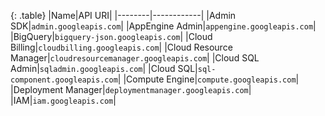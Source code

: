 {: .table}
|Name|API URI|
|--------|------------|
|Admin SDK|`admin.googleapis.com`|
|AppEngine Admin|`appengine.googleapis.com`|
|BigQuery|`bigquery-json.googleapis.com`|
|Cloud Billing|`cloudbilling.googleapis.com`|
|Cloud Resource Manager|`cloudresourcemanager.googleapis.com`|
|Cloud SQL Admin|`sqladmin.googleapis.com`|
|Cloud SQL|`sql-component.googleapis.com`|
|Compute Engine|`compute.googleapis.com`|
|Deployment Manager|`deploymentmanager.googleapis.com`|
|IAM|`iam.googleapis.com`|
